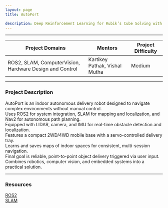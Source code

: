 ```yaml
---
layout: page
title: AutoPort

description: Deep Reinforcement Learning for Rubik’s Cube Solving with Stepper Motor Apparatus
---
```


---

| Project Domains                                                 | Mentors                             | Project Difficulty |
|-----------------------------------------------------------------|-------------------------------------|--------------------|
| ROS2, SLAM, ComputerVision, Hardware Design and Control         | Kartikey Pathak, Vishal Mutha       | Medium             |

---

### Project Description

AutoPort is an indoor autonomous delivery robot designed to navigate complex environments without manual control.<br>
Uses ROS2 for system integration, SLAM for mapping and localization, and Nav2 for autonomous path planning.<br>
Equipped with LIDAR, camera, and IMU for real-time obstacle detection and localization.<br>
Features a compact 2WD/4WD mobile base with a servo-controlled delivery tray.<br>
Learns and saves maps of indoor spaces for consistent, multi-session navigation.<br>
Final goal is reliable, point-to-point object delivery triggered via user input.<br>
Combines robotics, computer vision, and embedded systems into a practical solution.

---

### Resources
[ROS2](https://youtube.com/playlist?list=PLLSegLrePWgJudpPUof4-nVFHGkB62Izy&si=kqJlnMsh99L60TkX)<br>
[SLAM](https://youtube.com/playlist?list=PLpUPoM7Rgzi_7YWn14Va2FODh7LzADBSm&si=9oM-9PvLa66R8Epj)<br>